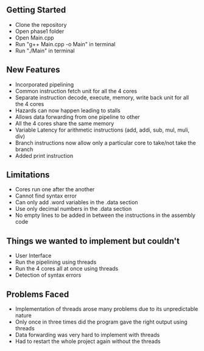 ## Getting Started
- Clone the repository
- Open phase1 folder
- Open Main.cpp
- Run "g++ Main.cpp -o Main" in terminal
- Run "./Main" in terminal

## New Features
- Incorporated pipelining
- Common instruction fetch unit for all the 4 cores
- Separate instruction decode, execute, memory, write back unit for all the 4 cores
- Hazards can now happen leading to stalls
- Allows data forwarding from one pipeline to other
- All the 4 cores share the same memory
- Variable Latency for arithmetic instructions (add, addi, sub, mul, muli, div)
- Branch instructions now allow only a particular core to take/not take the branch
- Added print instruction

## Limitations
- Cores run one after the another
- Cannot find syntax error
- Can only add .word variables in the .data section
- Use only decimal numbers in the .data section
- No empty lines to be added in between the instructions in the assembly code

## Things we wanted to implement but couldn't
- User Interface
- Run the pipelining using threads
- Run the 4 cores all at once using threads
- Detection of syntax errors

## Problems Faced
- Implementation of threads arose many problems due to its unpredictable nature
- Only once in three times did the program gave the right output using threads
- Data forwarding was very hard to implement with threads
- Had to restart the whole project again without the threads